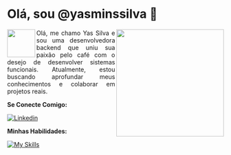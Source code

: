 # Olá, sou @yasminssilva 👋

<img src="https://i.imgur.com/pgEotZI.png" width="250px" align="right" >

<div>
  <a href="mailto:jessicamedeirosp96@gmail.com" >
    <img src="https://media.tenor.com/kXp0f-dmTXAAAAAi/%E6%94%B6%E5%88%B0-%E5%B7%A5%E4%BD%9C.gif" align="left" width="65px" />
  </a> 
  <p align="left" style="text-align: justify">
    Olá, me chamo Yas Silva e sou uma desenvolvedora backend que uniu sua paixão pelo café com o desejo de desenvolver sistemas funcionais. Atualmente, estou buscando aprofundar meus conhecimentos e colaborar em projetos reais.
  </p>
</div>

**Se Conecte Comigo:**

[![Linkedin](https://img.shields.io/badge/Yasmin%20Silva-0077B5?style=for-the-badge&logo=linkedin&logoColor=white)](https://www.linkedin.com/in/yasmin-ssilva26/) 

**Minhas Habilidades:**

[![My Skills](https://skillicons.dev/icons?i=js,typescript,nodejs,java,cs,bootstrap)](https://skillicons.dev)
